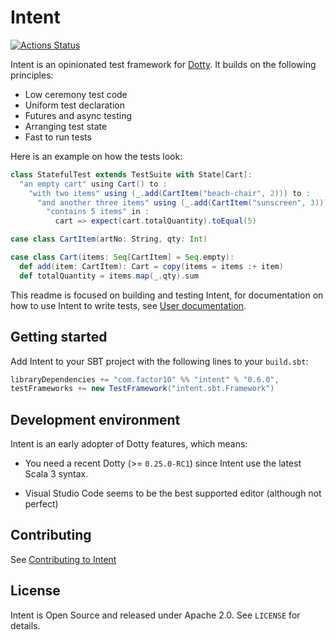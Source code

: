 # Intent

[![Actions Status](https://github.com/factor10/intent/workflows/CI/badge.svg)](https://github.com/factor10/intent/actions)

Intent is an opinionated test framework for [Dotty](https://dotty.epfl.ch). It builds on
the following principles:

* Low ceremony test code
* Uniform test declaration
* Futures and async testing
* Arranging test state
* Fast to run tests

Here is an example on how the tests look:

```scala
class StatefulTest extends TestSuite with State[Cart]:
  "an empty cart" using Cart() to :
    "with two items" using (_.add(CartItem("beach-chair", 2))) to :
      "and another three items" using (_.add(CartItem("sunscreen", 3))) to :
        "contains 5 items" in :
          cart => expect(cart.totalQuantity).toEqual(5)

case class CartItem(artNo: String, qty: Int)

case class Cart(items: Seq[CartItem] = Seq.empty):
  def add(item: CartItem): Cart = copy(items = items :+ item)
  def totalQuantity = items.map(_.qty).sum
```

This readme is focused on building and testing Intent, for documentation on
how to use Intent to write tests, see [User documentation](https://factor10.github.io/intent/).

## Getting started

Add Intent to your SBT project with the following lines to your `build.sbt`:

```scala
libraryDependencies += "com.factor10" %% "intent" % "0.6.0",
testFrameworks += new TestFramework("intent.sbt.Framework")
```

## Development environment

Intent is an early adopter of Dotty features, which means:

* You need a recent Dotty (>= `0.25.0-RC1`) since Intent use the latest Scala 3 syntax.

* Visual Studio Code seems to be the best supported editor (although not perfect)


## Contributing

See [Contributing to Intent](./CONTRIBUTING.md)

## License

Intent is Open Source and released under Apache 2.0. See `LICENSE` for details.
